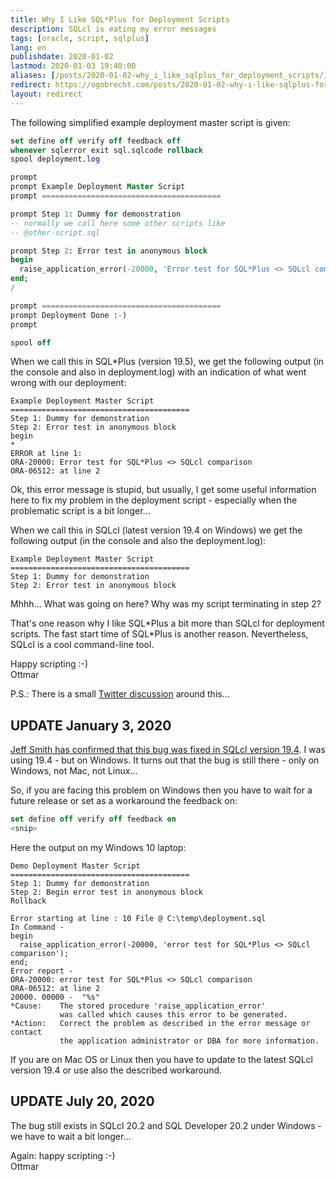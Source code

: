 ```yaml
---
title: Why I Like SQL*Plus for Deployment Scripts
description: SQLcl is eating my error messages
tags: [oracle, script, sqlplus]
lang: en
publishdate: 2020-01-02
lastmod: 2020-01-03 19:40:00
aliases: [/posts/2020-01-02-why_i_like_sqlplus_for_deployment_scripts/]
redirect: https://ogobrecht.com/posts/2020-01-02-why-i-like-sqlplus-for-deployment-scripts/
layout: redirect
---
```


The following simplified example deployment master script is given:

```sql
set define off verify off feedback off
whenever sqlerror exit sql.sqlcode rollback
spool deployment.log

prompt
prompt Example Deployment Master Script
prompt ========================================

prompt Step 1: Dummy for demonstration
-- normally we call here some other scripts like
-- @other-script.sql

prompt Step 2: Error test in anonymous block
begin
  raise_application_error(-20000, 'Error test for SQL*Plus <> SQLcl comparison');
end;
/

prompt ========================================
prompt Deployment Done :-)
prompt

spool off
```

When we call this in SQL*Plus (version 19.5), we get the following output (in the console and also in deployment.log) with an indication of what went wrong with our deployment:

```
Example Deployment Master Script
========================================
Step 1: Dummy for demonstration
Step 2: Error test in anonymous block
begin
*
ERROR at line 1:
ORA-20000: Error test for SQL*Plus <> SQLcl comparison 
ORA-06512: at line 2 
```

Ok, this error message is stupid, but usually, I get some useful information here to fix my problem in the deployment script - especially when the problematic script is a bit longer...

When we call this in SQLcl (latest version 19.4 on Windows) we get the following output (in the console and also the deployment.log):

```
Example Deployment Master Script
========================================
Step 1: Dummy for demonstration
Step 2: Error test in anonymous block
```

Mhhh... What was going on here? Why was my script terminating in step 2?

That's one reason why I like SQL\*Plus a bit more than SQLcl for deployment scripts. The fast start time of SQL\*Plus is another reason. Nevertheless, SQLcl is a cool command-line tool.

Happy scripting :-)<br>
Ottmar

P.S.: There is a small [Twitter discussion][twitter] around this...

## UPDATE January 3, 2020

[Jeff Smith has confirmed that this bug was fixed in SQLcl version 19.4][jeff]. I was using 19.4 - but on Windows. It turns out that the bug is still there - only on Windows, not Mac, not Linux...

So, if you are facing this problem on Windows then you have to wait for a future release or set as a workaround the feedback on:

```sql
set define off verify off feedback on
<snip>
```

Here the output on my Windows 10 laptop:

```
Demo Deployment Master Script
========================================
Step 1: Dummy for demonstration
Step 2: Begin error test in anonymous block
Rollback

Error starting at line : 10 File @ C:\temp\deployment.sql
In Command -
begin
  raise_application_error(-20000, 'error test for SQL*Plus <> SQLcl comparison');
end;
Error report -
ORA-20000: error test for SQL*Plus <> SQLcl comparison
ORA-06512: at line 2
20000. 00000 -  "%s"
*Cause:    The stored procedure 'raise_application_error'
           was called which causes this error to be generated.
*Action:   Correct the problem as described in the error message or contact
           the application administrator or DBA for more information.
```

If you are on Mac OS or Linux then you have to update to the latest SQLcl version 19.4 or use also the described workaround.

## UPDATE July 20, 2020

The bug still exists in SQLcl 20.2 and SQL Developer 20.2 under Windows - we have to wait a bit longer...

Again: happy scripting :-)<br>
Ottmar

[post]: /posts/2020-01-01-download_blobs_with_sqlplus
[twitter]: https://twitter.com/ogobrecht/status/1212646721127366656
[jeff]: https://twitter.com/thatjeffsmith/status/1213102639497515009
